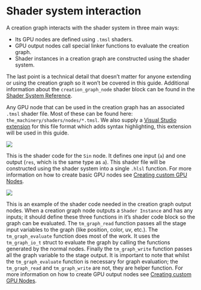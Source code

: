 # Shader system interaction

A creation graph interacts with the shader system in three main ways:

- Its GPU nodes are defined using `.tmsl` shaders.
- GPU output nodes call special linker functions to evaluate the creation graph.
- Shader instances in a creation graph are constructed using the shader system.

The last point is a technical detail that doesn’t matter for anyone extending or using the creation graph so it won’t be covered in this guide. Additional information about the `creation_graph_node` shader block can be found in the [Shader System Reference]({{docs}}doc/shader_system_reference.md.html).

Any GPU node that can be used in the creation graph has an associated `.tmsl` shader file. Most of these can be found here: `the_machinery/shaders/nodes/*.tmsl`. We also supply a [Visual Studio extension](https://marketplace.visualstudio.com/items?itemName=OurMachinery.tmShaderLang) for this file format which adds syntax highlighting, this extension will be used in this guide. 

![](https://www.dropbox.com/s/4o13cq3rzvqm813/tm_guide_creation_graph_sin_node.png?dl=1)


This is the shader code for the `Sin` node. It defines one input (`a`) and one output (`res`, which is the same type as `a`). This shader file will be constructed using the shader system into a single `.hlsl` function. For more information on how to create basic GPU nodes see [Creating custom GPU Nodes]({{base_url}}creation_graph/custom_gpu_nodes.html).

![](https://www.dropbox.com/s/cs31mi8njs9gpno/tm_guide_creation_graph_linkage.png?dl=1)


This is an example of the shader code needed in the creation graph output nodes. When a creation graph node outputs a `Shader Instance` and has any inputs; it should define these three functions in it’s shader code block so the graph can be evaluated. The `tm_graph_read` function passes all the stage input variables to the graph (like position, color, uv, etc.). The `tm_graph_evaluate` function does most of the work. It uses the `tm_graph_io_t` struct to evaluate the graph by calling the functions generated by the normal nodes. Finally the `tm_graph_write` function passes all the graph variable to the stage output. It is important to note that whilst the `tm_graph_evaluate` function is necessary for graph evaluation; the `tm_graph_read` and `tm_graph_write` are not, they are helper function. For more information on how to create GPU output nodes see [Creating custom GPU Nodes]({{base_url}}creation_graph/custom_gpu_nodes.html).